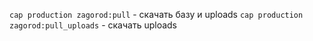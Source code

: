 `cap production zagorod:pull` - скачать базу и uploads
`cap production zagorod:pull_uploads` - скачать uploads
